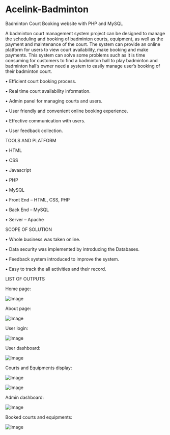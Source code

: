 # Acelink-Badminton
Badminton Court Booking website with PHP and MySQL


A badminton court management system project can be designed to manage the scheduling and booking of badminton courts, equipment, as well as the payment and maintenance of the court. The system can provide an online platform for users to view court availability, make booking and make payments. This system can solve some problems such as it is time consuming for customers to find a badminton hall to play badminton and badminton hall’s owner need a system to easily manage user’s booking of their badminton court. 


•	Efficient court booking process.

•	Real time court availability information.

•	Admin panel for managing courts and users.

•	User friendly and convenient online booking experience. 

•	Effective communication with users.

•	User feedback collection.


TOOLS AND PLATFORM

• HTML

• CSS

• Javascript

• PHP

• MySQL

•	Front End – HTML, CSS, PHP  

•	Back End – MySQL 

•	Server – Apache 



SCOPE OF SOLUTION

•	Whole business was taken online.

•	Data security was implemented by introducing the Databases.

•	Feedback system introduced to improve the system.

•	Easy to track the all activities and their record.




LIST OF OUTPUTS

Home page:

![Image](https://github.com/user-attachments/assets/655704d3-c899-4def-8af5-8533db5c6f59)

About page:

![Image](https://github.com/user-attachments/assets/ee3de5f3-eb3e-4fdd-a03c-c52627255cf3)

User login:

![Image](https://github.com/user-attachments/assets/ba539802-897c-4cd9-9d5c-5debd9ff51f1)

User dashboard:

![Image](https://github.com/user-attachments/assets/1f6d98a3-33fa-4821-8269-24af3bd760c1)

Courts and Equipments display:

![Image](https://github.com/user-attachments/assets/81982e10-ee9f-4e63-96d9-456d86d232cd)

![Image](https://github.com/user-attachments/assets/3d86e94d-b5fc-4ab4-8618-7f40fb8ca19b)

Admin dashboard:

![Image](https://github.com/user-attachments/assets/7d33ee44-a733-4e2c-94c4-04f8f305e2f4)

Booked courts and equipments:

![Image](https://github.com/user-attachments/assets/89b9da04-9629-4442-a97c-44bf80c6f8dd)
